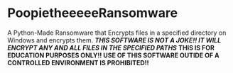 # PoopietheeeeeRansomware
A Python-Made Ransomware that Encrypts files in a specified directory on Windows and encrypts them.
***THIS SOFTWARE IS NOT A JOKE!! IT WILL ENCRYPT ANY AND ALL FILES IN THE SPECIFIED PATHS***
**THIS IS FOR EDUCATION PURPOSES ONLY!! USE OF THIS SOFTWARE OUTIDE OF A CONTROLLED ENVIRONMENT IS PROHIBITED!!**
